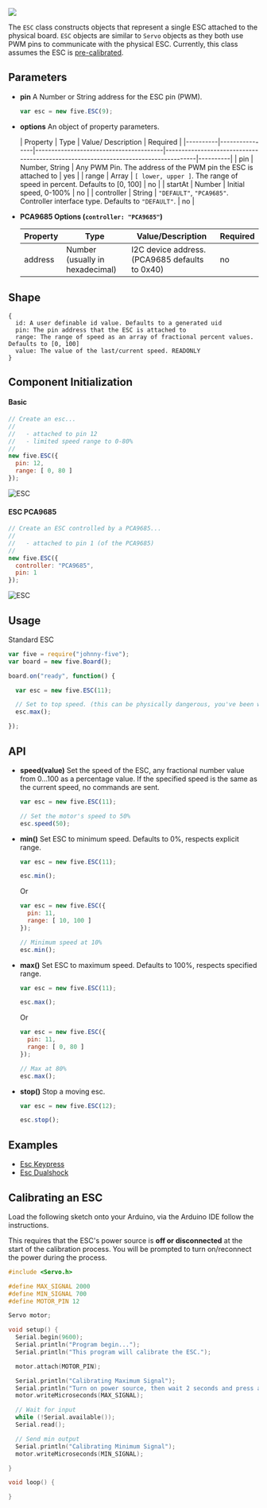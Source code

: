 ![](http://i.gyazo.com/cd7a0b9df8390de58cecdb589fc8cb1c.png)

The `ESC` class constructs objects that represent a single ESC attached to the physical board. `ESC` objects are similar to `Servo` objects as they both use PWM pins to communicate with the physical ESC. Currently, this class assumes the ESC is [pre-calibrated](#wiki-calibrating-an-esc).


## Parameters

- **pin** A Number or String address for the ESC pin (PWM).
  ```js
  var esc = new five.ESC(9);
  ```



- **options** An object of property parameters.

  | Property | Type           | Value/ Description                                                                        | Required |
  |----------|----------------|----------------------------------------|------------------------------------------------------------------------------------|----------|
  | pin      | Number, String | Any PWM Pin. The address of the PWM pin the ESC is attached to | yes      |
  | range    | Array          | `[ lower, upper ]`. The range of speed in percent. Defaults to [0, 100]                                | no       |
  | startAt  | Number         | Initial speed, 0-100% | no       |
  | controller    | String  | `"DEFAULT"`, `"PCA9685"`. Controller interface type. Defaults to `"DEFAULT"`.                                           | no       |
- **PCA9685 Options (`controller: "PCA9685"`)** 

  | Property | Type                            | Value/Description                              | Required |
  |---------------|---------------------------------|------------------------------------------------|----------|
  | address       | Number (usually in hexadecimal) | I2C device address. (PCA9685 defaults to 0x40) | no       |


## Shape

```
{ 
  id: A user definable id value. Defaults to a generated uid
  pin: The pin address that the ESC is attached to
  range: The range of speed as an array of fractional percent values. Defaults to [0, 100]
  value: The value of the last/current speed. READONLY
}
```

## Component Initialization


#### Basic

```js
// Create an esc...
// 
//   - attached to pin 12
//   - limited speed range to 0-80%
//
new five.ESC({
  pin: 12, 
  range: [ 0, 80 ]
});
```

![ESC](https://raw.github.com/rwaldron/johnny-five/master/docs/breadboard/esc-keypress.png)


#### ESC PCA9685

```js
// Create an ESC controlled by a PCA9685...
// 
//   - attached to pin 1 (of the PCA9685)
//
new five.ESC({
  controller: "PCA9685",
  pin: 1
});
```

![ESC](https://raw.github.com/rwaldron/johnny-five/master/docs/breadboard/esc-PCA9685-b.png)


## Usage

Standard ESC
```js
var five = require("johnny-five");
var board = new five.Board();

board.on("ready", function() {

  var esc = new five.ESC(11);

  // Set to top speed. (this can be physically dangerous, you've been warned.)
  esc.max();

});
```

## API

- **speed(value)** Set the speed of the ESC, any fractional number value from 0...100 as a percentage value. If the specified speed is the same as the current speed, no commands are sent.
  ```js
  var esc = new five.ESC(11);

  // Set the motor's speed to 50%
  esc.speed(50);
  ```

- **min()** Set ESC to minimum speed. Defaults to 0%, respects explicit range.
  ```js
  var esc = new five.ESC(11);

  esc.min();
  ```
  Or 
  ```js
  var esc = new five.ESC({
    pin: 11, 
    range: [ 10, 100 ]
  });

  // Minimum speed at 10%
  esc.min();
  ```

- **max()** Set ESC to maximum speed. Defaults to 100%, respects specified range.
  ```js
  var esc = new five.ESC(11);

  esc.max();
  ```
  Or 
  ```js
  var esc = new five.ESC({
    pin: 11, 
    range: [ 0, 80 ]
  });

  // Max at 80%
  esc.max();
  ```

- **stop()** Stop a moving esc. 
  ```js
  var esc = new five.ESC(12);

  esc.stop();
  ```


<!--remove-start-->

## Examples
- [Esc Keypress](https://github.com/rwldrn/johnny-five/blob/master/docs/esc-keypress.md)
- [Esc Dualshock](https://github.com/rwldrn/johnny-five/blob/master/docs/esc-dualshock.md)

<!--remove-end-->

## Calibrating an ESC

Load the following sketch onto your Arduino, via the Arduino IDE follow the instructions.

This requires that the ESC's power source is **off or disconnected** at the start of the calibration process. You will be prompted to turn on/reconnect the power during the process.

```c
#include <Servo.h>

#define MAX_SIGNAL 2000
#define MIN_SIGNAL 700
#define MOTOR_PIN 12

Servo motor;

void setup() {
  Serial.begin(9600);
  Serial.println("Program begin...");
  Serial.println("This program will calibrate the ESC.");

  motor.attach(MOTOR_PIN);

  Serial.println("Calibrating Maximum Signal");
  Serial.println("Turn on power source, then wait 2 seconds and press any key + <enter>");
  motor.writeMicroseconds(MAX_SIGNAL);

  // Wait for input
  while (!Serial.available());
  Serial.read();

  // Send min output
  Serial.println("Calibrating Minimum Signal");
  motor.writeMicroseconds(MIN_SIGNAL);

}

void loop() {  

}
```